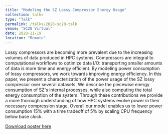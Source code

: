 ```yaml
---
title: "Modeling the SZ Lossy Compressor Energy Usage"
collection: talks
type: "Talk"
permalink: /talks/2020-sc20-talk
venue: "SC20 Virtual"
date: 2020-11-19
location: "Remote"
---
```


Lossy compressors are becoming more prevalent due to the increasing volumes of data produced in HPC systems. Compressors are integral to computational workflows to optimize data I/O: transporting smaller amounts of data is more time and energy efficient. By modeling power consumption of lossy compressors, we work towards improving energy efficiency. In this paper, we present a characterization of the power usage of the SZ lossy compressor over several datasets. We describe the piecewise energy consumption of SZ's internal processes, while also computing the total energy consumption of the system. Through these contributions we provide a more thorough understanding of how HPC systems evolve power in their necessary compression stage. Overall our model enables us to lower power consumption 15% with a time tradeoff of 5% by scaling CPU frequency below base clock.

[Download poster here](https://sc20.supercomputing.org/proceedings/src_poster/poster_files/spostu107s2-file1.pdf)